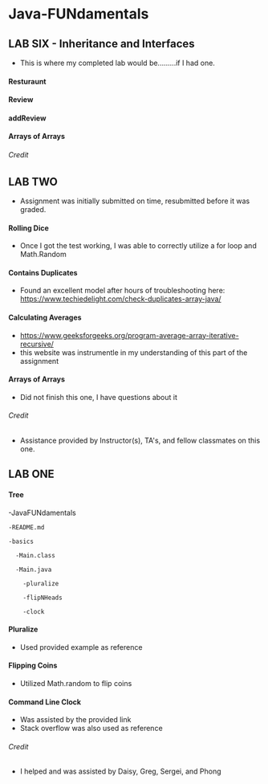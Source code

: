 # Java-FUNdamentals

## LAB SIX - Inheritance and Interfaces

- This is where my completed lab would be.........if I had one.

#### Resturaunt


#### Review


#### addReview


#### Arrays of Arrays


###### Credit



## LAB TWO

- Assignment was initially submitted on time, resubmitted before it was graded.

#### Rolling Dice
- Once I got the test working, I was able to correctly utilize a for loop and Math.Random

#### Contains Duplicates
- Found an excellent model after hours of troubleshooting here: https://www.techiedelight.com/check-duplicates-array-java/

#### Calculating Averages
- https://www.geeksforgeeks.org/program-average-array-iterative-recursive/
- this website was instrumentle in my understanding of this part of the assignment

#### Arrays of Arrays
- Did not finish this one, I have questions about it

###### Credit
- Assistance provided by Instructor(s), TA's, and fellow classmates on this one.



## LAB ONE

#### Tree
-JavaFUNdamentals


    -README.md

    -basics

      -Main.class

      -Main.java

        -pluralize

        -flipNHeads
      
        -clock


#### Pluralize
- Used provided example as reference

#### Flipping Coins
- Utilized Math.random to flip coins

#### Command Line Clock
- Was assisted by the provided link
- Stack overflow was also used as reference

###### Credit
- I helped and was assisted by Daisy, Greg, Sergei, and Phong
